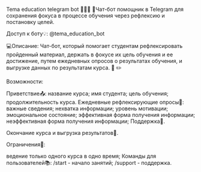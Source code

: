 Tema education telegram bot 👋👋👋 📌Чат-бот помощник в Telegram для сохранения фокуса в процессе обучения через рефлексию и постановку целей.

Доступ к боту💡: @tema_education_bot

💻Описание: Чат-бот, который помогает студентам рефлексировать пройденный материал, держать в фокусе их цель обучения и ее достижение, путем ежедневных опросов о результатах обучения, и выгрузке данных по результатам курса. 🔔 ✏️

Возможности:

Приветствие📤:
название курса;
имя студента;
цель обучения;
продолжительность курса.
Ежедневные рефлексирующие опросы📆:
важные сведения;
нехватка информации;
уровень мотивации;
эмоциональное состояние;
эффективная форма получения информации;
неэффективная форма получения информации;
Поддержка🔋.

Окончание курса и выгрузка результатов🎁.

Ограничения📍:

ведение только одного курса в одно время;
Команды для пользователей📚: /start - начало занятий; /support - поддержка.